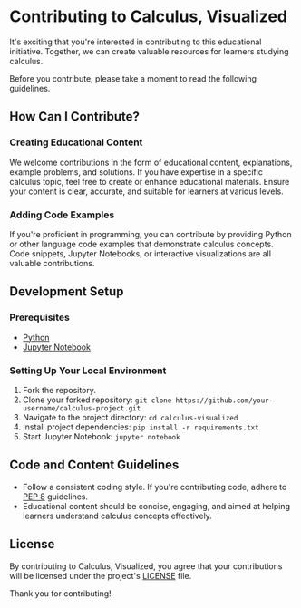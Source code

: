 # Contributing to Calculus, Visualized

It's exciting that you're interested in contributing to this educational initiative. Together, we can create valuable resources for learners studying calculus.

Before you contribute, please take a moment to read the following guidelines.

## How Can I Contribute?

### Creating Educational Content

We welcome contributions in the form of educational content, explanations, example problems, and solutions. If you have expertise in a specific calculus topic, feel free to create or enhance educational materials. Ensure your content is clear, accurate, and suitable for learners at various levels.

### Adding Code Examples

If you're proficient in programming, you can contribute by providing Python or other language code examples that demonstrate calculus concepts. Code snippets, Jupyter Notebooks, or interactive visualizations are all valuable contributions.

## Development Setup

### Prerequisites

- [Python](https://www.python.org/downloads/)
- [Jupyter Notebook](https://jupyter.org/install)

### Setting Up Your Local Environment

1. Fork the repository.
2. Clone your forked repository: `git clone https://github.com/your-username/calculus-project.git`
3. Navigate to the project directory: `cd calculus-visualized`
4. Install project dependencies: `pip install -r requirements.txt`
5. Start Jupyter Notebook: `jupyter notebook`

## Code and Content Guidelines

- Follow a consistent coding style. If you're contributing code, adhere to [PEP 8](https://www.python.org/dev/peps/pep-0008/) guidelines.
- Educational content should be concise, engaging, and aimed at helping learners understand calculus concepts effectively.

## License

By contributing to Calculus, Visualized, you agree that your contributions will be licensed under the project's [LICENSE](LICENSE) file.

Thank you for contributing!
